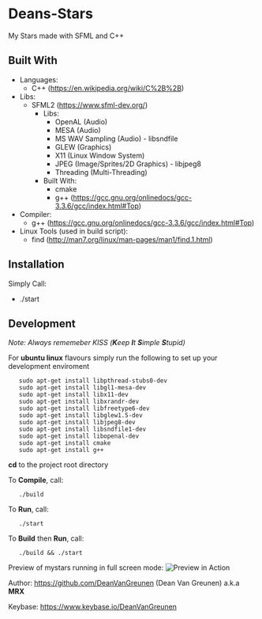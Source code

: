 # Deans-Stars
My Stars made with SFML and C++

## Built With
- Languages:
  - C++ (https://en.wikipedia.org/wiki/C%2B%2B)
- Libs:
  - SFML2 (https://www.sfml-dev.org/)
     - Libs:
       - OpenAL (Audio)
       - MESA (Audio)
       - MS WAV Sampling (Audio) - libsndfile
       - GLEW (Graphics)
       - X11 (Linux Window System)
       - JPEG (Image/Sprites/2D Graphics) - libjpeg8
       - Threading (Multi-Threading)
     - Built With:
       - cmake
       - g++ (https://gcc.gnu.org/onlinedocs/gcc-3.3.6/gcc/index.html#Top) 
- Compiler:
  - g++ (https://gcc.gnu.org/onlinedocs/gcc-3.3.6/gcc/index.html#Top) 
- Linux Tools (used in build script):
  - find (http://man7.org/linux/man-pages/man1/find.1.html) 

## Installation
Simply Call:
 -  ./start

## Development
*Note: Always rememeber KISS (**K**eep **I**t **S**imple **S**tupid)*

For **ubuntu linux** flavours simply run the following to set up your development enviroment
 ```
    sudo apt-get install libpthread-stubs0-dev
    sudo apt-get install libgl1-mesa-dev
    sudo apt-get install libx11-dev
    sudo apt-get install libxrandr-dev
    sudo apt-get install libfreetype6-dev
    sudo apt-get install libglew1.5-dev
    sudo apt-get install libjpeg8-dev 
    sudo apt-get install libsndfile1-dev
    sudo apt-get install libopenal-dev
    sudo apt-get install cmake
    sudo apt-get install g++
  ```
**cd** to the project root directory

To **Compile**, call:
```
   ./build
```
To **Run**, call:
```
   ./start
```
To **Build** then **Run**, call:
```
   ./build && ./start
```

Preview of mystars running in full screen mode:
  ![Preview in Action](/docs/preview.gif?raw=true "Preview in Action")







Author: https://github.com/DeanVanGreunen (Dean Van Greunen) a.k.a **MRX**

Keybase: https://www.keybase.io/DeanVanGreunen
